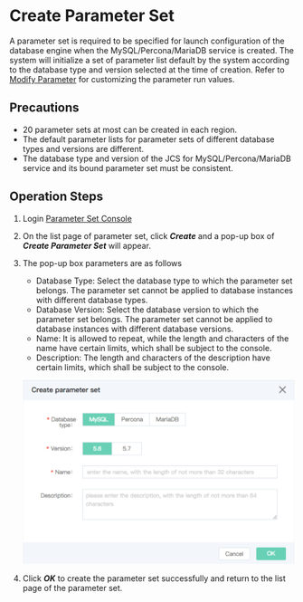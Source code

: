 # Create Parameter Set
A parameter set is required to be specified for launch configuration of the database engine when the MySQL/Percona/MariaDB service is created. The system will initialize a set of parameter list default by the system according to the database type and version selected at the time of creation. Refer to [Modify Parameter](Modify-Parameter-Group.md) for customizing the parameter run values.

## Precautions
* 20 parameter sets at most can be created in each region.
* The default parameter lists for parameter sets of different database types and versions are different.
* The database type and version of the JCS for MySQL/Percona/MariaDB service and its bound parameter set must be consistent.

## Operation Steps
1. Login [Parameter Set Console](https://rds-console.jdcloud.com/paramgroup/list)
2. On the list page of parameter set, click ***Create*** and a pop-up box of ***Create Parameter Set*** will appear.
3. The pop-up box parameters are as follows
    * Database Type: Select the database type to which the parameter set belongs. The parameter set cannot be applied to database instances with different database types.
    * Database Version: Select the database version to which the parameter set belongs. The parameter set cannot be applied to database instances with different database versions.
    * Name: It is allowed to repeat, while the length and characters of the name have certain limits, which shall be subject to the console.
    * Description: The length and characters of the description have certain limits, which shall be subject to the console.

    ![image](../../../../../image/RDS/1109_19.jpg)

4. Click ***OK*** to create the parameter set successfully and return to the list page of the parameter set.
